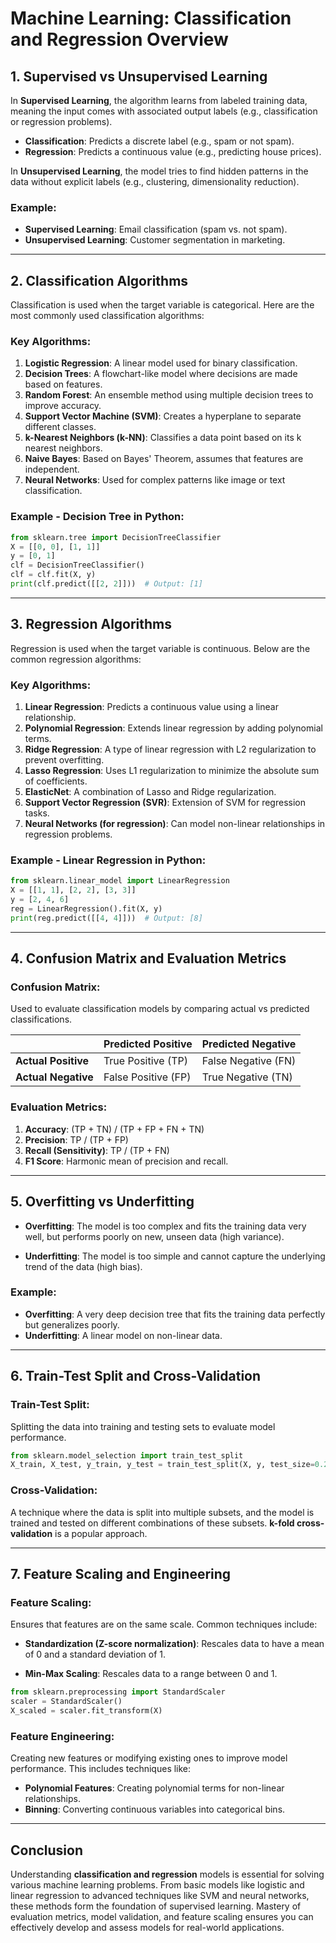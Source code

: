 # **Machine Learning: Classification and Regression Overview**

## 1. Supervised vs Unsupervised Learning

In **Supervised Learning**, the algorithm learns from labeled training data, meaning the input comes with associated output labels (e.g., classification or regression problems).

- **Classification**: Predicts a discrete label (e.g., spam or not spam).
- **Regression**: Predicts a continuous value (e.g., predicting house prices).
  
In **Unsupervised Learning**, the model tries to find hidden patterns in the data without explicit labels (e.g., clustering, dimensionality reduction).

### Example:
- **Supervised Learning**: Email classification (spam vs. not spam).
- **Unsupervised Learning**: Customer segmentation in marketing.

---

## 2. Classification Algorithms

Classification is used when the target variable is categorical. Here are the most commonly used classification algorithms:

### Key Algorithms:
1. **Logistic Regression**: A linear model used for binary classification.
2. **Decision Trees**: A flowchart-like model where decisions are made based on features.
3. **Random Forest**: An ensemble method using multiple decision trees to improve accuracy.
4. **Support Vector Machine (SVM)**: Creates a hyperplane to separate different classes.
5. **k-Nearest Neighbors (k-NN)**: Classifies a data point based on its k nearest neighbors.
6. **Naive Bayes**: Based on Bayes' Theorem, assumes that features are independent.
7. **Neural Networks**: Used for complex patterns like image or text classification.

### Example - Decision Tree in Python:
```python
from sklearn.tree import DecisionTreeClassifier
X = [[0, 0], [1, 1]]
y = [0, 1]
clf = DecisionTreeClassifier()
clf = clf.fit(X, y)
print(clf.predict([[2, 2]]))  # Output: [1]
```

---

## 3. Regression Algorithms

Regression is used when the target variable is continuous. Below are the common regression algorithms:

### Key Algorithms:
1. **Linear Regression**: Predicts a continuous value using a linear relationship.
2. **Polynomial Regression**: Extends linear regression by adding polynomial terms.
3. **Ridge Regression**: A type of linear regression with L2 regularization to prevent overfitting.
4. **Lasso Regression**: Uses L1 regularization to minimize the absolute sum of coefficients.
5. **ElasticNet**: A combination of Lasso and Ridge regularization.
6. **Support Vector Regression (SVR)**: Extension of SVM for regression tasks.
7. **Neural Networks (for regression)**: Can model non-linear relationships in regression problems.

### Example - Linear Regression in Python:
```python
from sklearn.linear_model import LinearRegression
X = [[1, 1], [2, 2], [3, 3]]
y = [2, 4, 6]
reg = LinearRegression().fit(X, y)
print(reg.predict([[4, 4]]))  # Output: [8]
```

---

## 4. Confusion Matrix and Evaluation Metrics

### Confusion Matrix:
Used to evaluate classification models by comparing actual vs predicted classifications.

|          | Predicted Positive | Predicted Negative |
|----------|--------------------|--------------------|
| **Actual Positive** | True Positive (TP) | False Negative (FN) |
| **Actual Negative** | False Positive (FP) | True Negative (TN) |

### Evaluation Metrics:
1. **Accuracy**: (TP + TN) / (TP + FP + FN + TN)
2. **Precision**: TP / (TP + FP)
3. **Recall (Sensitivity)**: TP / (TP + FN)
4. **F1 Score**: Harmonic mean of precision and recall.

---

## 5. Overfitting vs Underfitting

- **Overfitting**: The model is too complex and fits the training data very well, but performs poorly on new, unseen data (high variance).
  
- **Underfitting**: The model is too simple and cannot capture the underlying trend of the data (high bias).

### Example:
- **Overfitting**: A very deep decision tree that fits the training data perfectly but generalizes poorly.
- **Underfitting**: A linear model on non-linear data.

---

## 6. Train-Test Split and Cross-Validation

### Train-Test Split:
Splitting the data into training and testing sets to evaluate model performance.

```python
from sklearn.model_selection import train_test_split
X_train, X_test, y_train, y_test = train_test_split(X, y, test_size=0.2, random_state=42)
```

### Cross-Validation:
A technique where the data is split into multiple subsets, and the model is trained and tested on different combinations of these subsets. **k-fold cross-validation** is a popular approach.

---

## 7. Feature Scaling and Engineering

### Feature Scaling:
Ensures that features are on the same scale. Common techniques include:
- **Standardization (Z-score normalization)**: Rescales data to have a mean of 0 and a standard deviation of 1.
  
- **Min-Max Scaling**: Rescales data to a range between 0 and 1.

```python
from sklearn.preprocessing import StandardScaler
scaler = StandardScaler()
X_scaled = scaler.fit_transform(X)
```

### Feature Engineering:
Creating new features or modifying existing ones to improve model performance. This includes techniques like:
- **Polynomial Features**: Creating polynomial terms for non-linear relationships.
- **Binning**: Converting continuous variables into categorical bins.

---

## Conclusion

Understanding **classification and regression** models is essential for solving various machine learning problems. From basic models like logistic and linear regression to advanced techniques like SVM and neural networks, these methods form the foundation of supervised learning. Mastery of evaluation metrics, model validation, and feature scaling ensures you can effectively develop and assess models for real-world applications.
